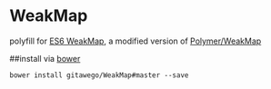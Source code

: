 WeakMap
=======

polyfill for [ES6 WeakMap](https://developer.mozilla.org/en-US/docs/Web/JavaScript/Reference/Global_Objects/WeakMap), a modified version of [Polymer/WeakMap](https://github.com/Polymer/WeakMap)

##install via [bower](http://bower.io/)
```
bower install gitawego/WeakMap#master --save
```